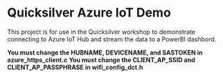 # Quicksilver Azure IoT Demo
This project is for use in the Quicksilver workshop to demonstrate connecting to Azure IoT Hub and stream the data to a PowerBI dashbord.

**You must change the HUBNAME, DEVICENAME, and SASTOKEN in azure_https_client.c**
**You must change the CLIENT_AP_SSID and CLIENT_AP_PASSPHRASE in wifi_config_dct.h**

